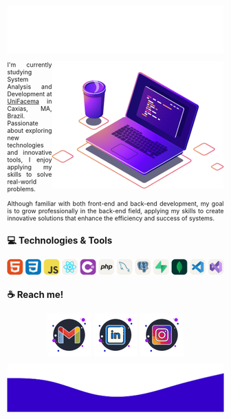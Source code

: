 ![top img](./images/top.svg)

<img src="./images/laptop.png" alt="ilustração de um computador" min-width="400px" max-width="400px" width="400px" align="right">
<p align=justify>I'm currently studying System Analysis and Development at <a href="https://unifacema.edu.br/">UniFacema</a> in Caxias, MA, Brazil. Passionate about exploring new technologies and innovative tools, I enjoy applying my skills to solve real-world problems.
<br>
<br>
Although familiar with both front-end and back-end development, my goal is to grow professionally in the back-end field, applying my skills to create innovative solutions that enhance the efficiency and success of systems.
</p>

<h2 align="left">💻 Technologies & Tools</h2>

###

<div align="center">
	<picture style="object-position: 250px 125px;">
		<source media="(prefers-color-scheme: dark)" srcset="./icons/skills-dark.svg">
		<img src="./icons/skills-light.svg" alt="Skill Icons">
	</picture>
</div>

###

<h2 align="left">☕ Reach me!</h2>

###

<p align="center" style="display: flex; justify-content: center; gap: 0.5rem;">
  <a href="mailto:usaan.gabriel@gmail.com">
    <picture>
      <source srcset="./icons/gmail.svg" media="(prefers-color-scheme: light)">
      <img src="./icons/gmail-dark.svg" alt="Email" />
    </picture>
  </a>
  <a href="#">
    <picture>
      <source srcset="./icons/linkedin.svg" media="(prefers-color-scheme: light)">
      <img src="./icons/linkedin-dark.svg" alt="LinkedIn" />
    </picture>
  </a>
  <a href="#">
    <picture>
      <source srcset="./icons/instagram.svg" media="(prefers-color-scheme: light)">
      <img src="./icons/instagram-dark.svg" alt="Instagram" />
    </picture>
  </a>
</p>

![bottom img](./images/bottom.svg)
